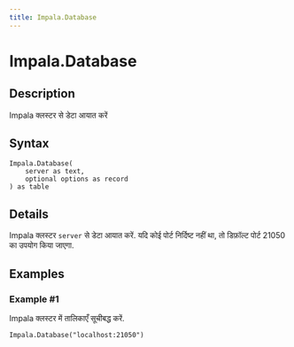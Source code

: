 ```yaml
---
title: Impala.Database
---
```


# Impala.Database


## Description

Impala क्लस्टर से डेटा आयात करें


## Syntax

```powerquery
Impala.Database(
    server as text,
    optional options as record
) as table
```


## Details

Impala क्लस्टर <code>server</code> से डेटा आयात करें. यदि कोई पोर्ट निर्दिष्ट नहीं था, तो डिफ़ॉल्ट पोर्ट 21050 का उपयोग किया जाएगा.


## Examples

### Example #1 
Impala क्लस्टर में तालिकाएँ सूचीबद्ध करें.
```powerquery
Impala.Database("localhost:21050")
```



